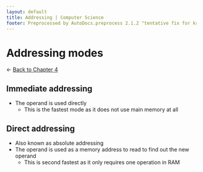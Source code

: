```yaml
---
layout: default
title: Addressing | Computer Science
footer: Preprocessed by AutoDocs.preprocess 2.1.2 "tentative fix for kramdown weirdness" ⓒ Starwort, 2020
---
```


# Addressing modes

← [Back to Chapter 4](./index.html)

## Immediate addressing

- The operand is used directly
  - This is the fastest mode as it does not use main memory at all

## Direct addressing

- Also known as absolute addressing
- The operand is used as a memory address to read to find out the new operand
  - This is second fastest as it only requires one operation in RAM
